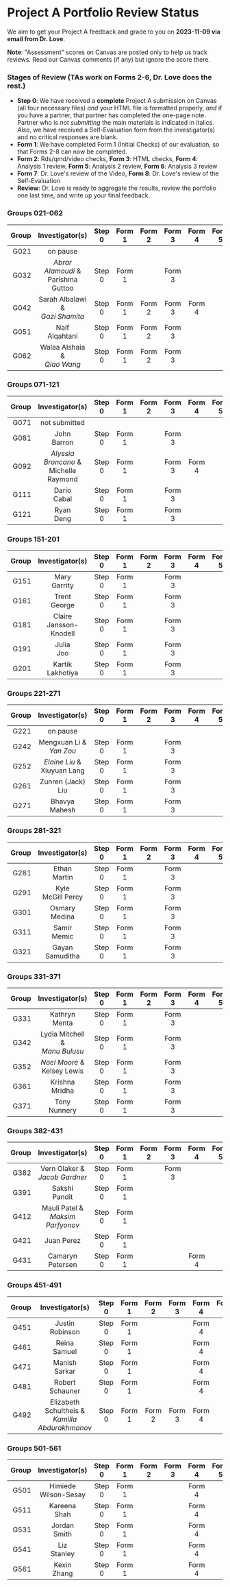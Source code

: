 # Project A Portfolio Review Status

We aim to get your Project A feedback and grade to you on **2023-11-09 via email from Dr. Love**. 

**Note**: "Assessment" scores on Canvas are posted only to help us track reviews. Read our Canvas comments (if any) but ignore the score there.

### Stages of Review (TAs work on Forms 2-6, Dr. Love does the rest.)

- **Step 0**: We have received a **complete** Project A submission on Canvas (all four necessary files) *and* your HTML file is formatted properly, *and* if you have a partner, that partner has completed the one-page note. Partner who is *not submitting* the main materials is indicated in italics. *Also*, we have received a Self-Evaluation form from the investigator(s) and no critical responses are blank.
- **Form 1**: We have completed Form 1 (Initial Checks) of our evaluation, so that Forms 2-8 can now be completed.
- **Form 2**: Rds/qmd/video checks, **Form 3**: HTML checks, **Form 4**: Analysis 1 review, **Form 5**: Analysis 2 review, **Form 6**: Analysis 3 review
- **Form 7**: Dr. Love's review of the Video, **Form 8**: Dr. Love's review of the Self-Evaluation
- **Review**: Dr. Love is ready to aggregate the results, review the portfolio one last time, and write up your final feedback.

### Groups 021-062

Group | Investigator(s) | Step 0 | Form 1 | Form 2 | Form 3 | Form 4 | Form 5 | Form 6 | Form 7 | Form 8 | Review |
-----: | :-------------------------: | :-----: | :-----: | :-----: | :-----: | :-----: | :-----: | :-----: | :-----: | :-----: | :-----: |
G021 | on pause |
G032 | *Abrar Alamoudi* & <br /> Parishma Guttoo | Step 0 | Form 1 | | Form 3 | | | | | Form 8 |
G042 | Sarah Albalawi & <br /> *Gazi Shamita* | Step 0 | Form 1 | Form 2 | Form 3 | Form 4 | | | | Form 8 |
G051 | Naif <br /> Alqahtani | Step 0 | Form 1 | Form 2 | Form 3
G062 | Walaa Alshaia & <br /> *Qiao Wang* | Step 0 | Form 1 | Form 2 | Form 3 | | | | | Form 8 |

### Groups 071-121

Group | Investigator(s) | Step 0 | Form 1 | Form 2 | Form 3 | Form 4 | Form 5 | Form 6 | Form 7 | Form 8 | Review |
-----: | :-------------------------: | :-----: | :-----: | :-----: | :-----: | :-----: | :-----: | :-----: | :-----: | :-----: | :-----: |
G071 | not submitted |
G081 | John <br /> Barron | Step 0 | Form 1 | | Form 3
G092 | *Alyssia Broncano* & <br /> Michelle Raymond | Step 0 | Form 1 | | Form 3 | Form 4 | | | | Form 8 |
G111 | Dario <br /> Cabal | Step 0 | Form 1 | | Form 3
G121 | Ryan <br /> Deng | Step 0 | Form 1 | | Form 3

### Groups 151-201

Group | Investigator(s) | Step 0 | Form 1 | Form 2 | Form 3 | Form 4 | Form 5 | Form 6 | Form 7 | Form 8 | Review |
-----: | :-------------------------: | :-----: | :-----: | :-----: | :-----: | :-----: | :-----: | :-----: | :-----: | :-----: | :-----: |
G151 | Mary <br /> Garrity | Step 0 | Form 1 | | Form 3
G161 | Trent <br /> George | Step 0 | Form 1 | | Form 3 | | | | | Form 8 |
G181 | Claire <br /> Jansson-Knodell | Step 0 | Form 1 | | Form 3
G191 | Julia <br /> Joo | Step 0 | Form 1 | | Form 3
G201 | Kartik <br /> Lakhotiya | Step 0 | Form 1 | | Form 3

### Groups 221-271

Group | Investigator(s) | Step 0 | Form 1 | Form 2 | Form 3 | Form 4 | Form 5 | Form 6 | Form 7 | Form 8 | Review |
-----: | :-------------------------: | :-----: | :-----: | :-----: | :-----: | :-----: | :-----: | :-----: | :-----: | :-----: | :-----: |
G221 | on pause |
G242 | Mengxuan Li & <br /> *Yan Zou* | Step 0 | Form 1 | | Form 3 | | | | | Form 8 |
G252 | *Elaine Liu* & <br /> Xiuyuan Lang | Step 0 | Form 1 | | Form 3
G261 | Zunren (Jack) <br /> Liu | Step 0 | Form 1 | | Form 3
G271 | Bhavya <br /> Mahesh | Step 0 | Form 1 | | Form 3

### Groups 281-321

Group | Investigator(s) | Step 0 | Form 1 | Form 2 | Form 3 | Form 4 | Form 5 | Form 6 | Form 7 | Form 8 | Review |
-----: | :-------------------------: | :-----: | :-----: | :-----: | :-----: | :-----: | :-----: | :-----: | :-----: | :-----: | :-----: |
G281 | Ethan <br /> Martin | Step 0 | Form 1 | | Form 3
G291 | Kyle <br /> McGill Percy | Step 0 | Form 1 | | Form 3
G301 | Osmary <br /> Medina | Step 0 | Form 1 | | Form 3
G311 | Samir <br /> Memic | Step 0 | Form 1 | | Form 3
G321 | Gayan <br /> Samuditha | Step 0 | Form 1 | | Form 3

### Groups 331-371

Group | Investigator(s) | Step 0 | Form 1 | Form 2 | Form 3 | Form 4 | Form 5 | Form 6 | Form 7 | Form 8 | Review |
-----: | :-------------------------: | :-----: | :-----: | :-----: | :-----: | :-----: | :-----: | :-----: | :-----: | :-----: | :-----: |
G331 | Kathryn <br /> Menta | Step 0 | Form 1 | | Form 3
G342 | Lydia Mitchell & <br /> *Manu Bulusu* | Step 0 | Form 1 | | Form 3 |
G352 | *Noel Moore* & <br /> Kelsey Lewis | Step 0 | Form 1 | | Form 3 |
G361 | Krishna <br /> Mridha | Step 0 | Form 1 | | Form 3
G371 | Tony <br /> Nunnery | Step 0 | Form 1 | | Form 3

### Groups 382-431

Group | Investigator(s) | Step 0 | Form 1 | Form 2 | Form 3 | Form 4 | Form 5 | Form 6 | Form 7 | Form 8 | Review |
-----: | :-------------------------: | :-----: | :-----: | :-----: | :-----: | :-----: | :-----: | :-----: | :-----: | :-----: | :-----: |
G382 | Vern Olaker & <br /> *Jacob Gardner* | Step 0 | Form 1 | | Form 3
G391 | Sakshi <br /> Pandit | Step 0 | Form 1
G412 | Mauli Patel & <br /> *Maksim Parfyonov* | Step 0 | Form 1
G421 | Juan Perez | Step 0 | Form 1
G431 | Camaryn <br /> Petersen | Step 0 | Form 1 | | | Form 4 | | Form 6 | 

### Groups 451-491

Group | Investigator(s) | Step 0 | Form 1 | Form 2 | Form 3 | Form 4 | Form 5 | Form 6 | Form 7 | Form 8 | Review |
-----: | :-------------------------: | :-----: | :-----: | :-----: | :-----: | :-----: | :-----: | :-----: | :-----: | :-----: | :-----: |
G451 | Justin <br /> Robinson | Step 0 | Form 1 | | | Form 4
G461 | Reina <br /> Samuel | Step 0 | Form 1 | | | Form 4
G471 | Manish <br /> Sarkar | Step 0 | Form 1 | | | Form 4
G481 | Robert <br /> Schauner | Step 0 | Form 1 | | | Form 4
G492 | Elizabeth <br /> Schultheis & <br /> *Kamilla* <br /> *Abdurakhmanov* | Step 0 | Form 1 | Form 2 | Form 3 | Form 4 |

### Groups 501-561

Group | Investigator(s) | Step 0 | Form 1 | Form 2 | Form 3 | Form 4 | Form 5 | Form 6 | Form 7 | Form 8 | Review |
-----: | :-------------------------: | :-----: | :-----: | :-----: | :-----: | :-----: | :-----: | :-----: | :-----: | :-----: | :-----: |
G501 | Himiede <br /> Wilson-Sesay | Step 0 | Form 1 | | | Form 4
G511 | Kareena <br /> Shah | Step 0 | Form 1 | | | Form 4
G531 | Jordan <br /> Smith | Step 0 | Form 1 | | | Form 4
G541 | Liz <br /> Stanley | Step 0 | Form 1 |  |  | Form 4  |  |  |  | Form 8
G561 | Kexin <br /> Zhang | Step 0 | Form 1 | | | Form 4

